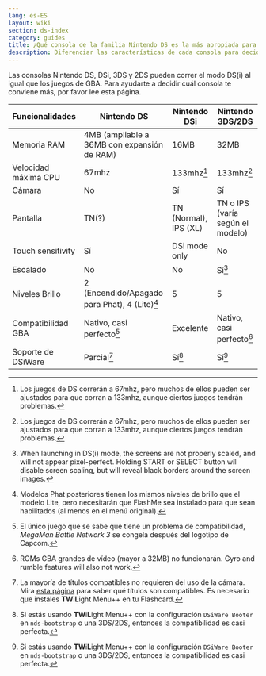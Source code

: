 ```yaml
---
lang: es-ES
layout: wiki
section: ds-index
category: guides
title: ¿Qué consola de la familia Nintendo DS es la más apropiada para mí?
description: Diferenciar las características de cada consola para decidir cual es la mejor experiencia DS(i)
---
```


Las consolas Nintendo DS, DSi, 3DS y 2DS pueden correr el modo DS(i) al igual que los juegos de GBA. Para ayudarte a decidir cuál consola te conviene más, por favor lee esta página.

| Funcionalidades      | Nintendo DS                                                    | Nintendo DSi                                                | Nintendo 3DS/2DS                                    |
| -------------------- | -------------------------------------------------------------- | ----------------------------------------------------------- | --------------------------------------------------- |
| Memoria RAM          | 4MB (ampliable a 36MB con expansión de RAM) | 16MB                                                        | 32MB                                                |
| Velocidad máxima CPU | 67mhz                                                          | 133mhz[^1]                                                  | 133mhz[^1]                                          |
| Cámara               | No                                                             | Sí                                                          | Sí                                                  |
| Pantalla             | TN(?)                                       | TN (Normal), IPS (XL) | TN o IPS (varía según el modelo) |
| Touch sensitivity    | Sí                                                             | DSi mode only                                               | No                                                  |
| Escalado             | No                                                             | No                                                          | Sí[^2]                                              |
| Niveles Brillo       | 2 (Encendido/Apagado para Phat), 4 (Lite)[^3]                  | 5                                                           | 5                                                   |
| Compatibilidad GBA   | Nativo, casi perfecto[^4]                                      | Excelente                                                   | Nativo, casi perfecto[^5]                           |
| Soporte de DSiWare   | Parcial[^6]                                                    | Sí[^7]                                                      | Sí[^7]                                              |

[^1]: Los juegos de DS correrán a 67mhz, pero muchos de ellos pueden ser ajustados para que corran a 133mhz, aunque ciertos juegos tendrán problemas.

[^2]: When launching in DS(i) mode, the screens are not properly scaled, and will not appear pixel-perfect. Holding START or SELECT button will disable screen scaling, but will reveal black borders around the screen images.

[^3]: Modelos Phat posteriores tienen los mismos niveles de brillo que el modelo Lite, pero necesitarán que FlashMe sea instalado para que sean habilitados (al menos en el menú original).

[^4]: El único juego que se sabe que tiene un problema de compatibilidad, _MegaMan Battle Network 3_ se congela después del logotipo de Capcom.

[^5]: ROMs GBA grandes de vídeo (mayor a 32MB) no funcionarán. Gyro and rumble features will also not work.

[^6]: La mayoría de títulos compatibles no requieren del uso de la cámara. Mira [esta página](https://github.com/DS-Homebrew/TWiLightMenu/blob/master/universal/include/compatibleDSiWareMap.h) para saber qué títulos son compatibles. Es necesario que instales **TW**i**L**ight Menu++ en tu Flashcard.

[^7]: Si estás usando **TW**i**L**ight Menu++ con la configuración `DSiWare Booter` en `nds-bootstrap` o una 3DS/2DS, entonces la compatibilidad es casi perfecta.
